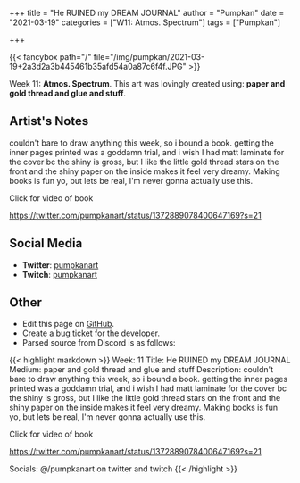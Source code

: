 +++
title =       "He RUINED my DREAM JOURNAL"
author =      "Pumpkan"
date =        "2021-03-19"
categories =  ["W11: Atmos. Spectrum"]
tags =        ["Pumpkan"]

+++


{{< fancybox path="/" file="/img/pumpkan/2021-03-19+2a3d2a3b445461b35afd54a0a87c6f4f.JPG" >}}


Week 11: **Atmos. Spectrum**. This art was lovingly created using: **paper and gold thread and glue and stuff**.

## Artist's Notes

couldn't bare to draw anything this week, so i bound a book. getting the inner pages printed was a goddamn trial, and i wish I had matt laminate for the cover bc the shiny is gross, but I like the little gold thread stars on the front and the shiny paper on the inside makes it feel very dreamy. Making books is fun yo, but lets be real, I'm never gonna actually use this. 

Click for video of book 

https://twitter.com/pumpkanart/status/1372889078400647169?s=21

## Social Media

- **Twitter**: [pumpkanart]()
- **Twitch**: [pumpkanart]()


## Other

- Edit this page on [GitHub](https://github.com/teaminkling/web-refresh/edit/main/blog/content/blog/pumpkan-week-11-49d3.md).
- Create [a bug ticket](https://github.com/teaminkling/web-refresh/issues/new?assignees=&labels=bug&template=problem-report.md&title=) for the developer.
- Parsed source from Discord is as follows:

{{< highlight markdown >}}
Week: 11
Title: He RUINED my DREAM JOURNAL 
Medium: paper and gold thread and glue and stuff 
Description: couldn't bare to draw anything this week, so i bound a book. getting the inner pages printed was a goddamn trial, and i wish I had matt laminate for the cover bc the shiny is gross, but I like the little gold thread stars on the front and the shiny paper on the inside makes it feel very dreamy. Making books is fun yo, but lets be real, I'm never gonna actually use this. 

Click for video of book 

https://twitter.com/pumpkanart/status/1372889078400647169?s=21

Socials: @/pumpkanart on twitter and twitch
{{< /highlight >}}